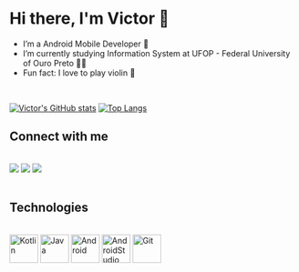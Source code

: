# Hi there, I'm Victor 👋

- I’m a Android Mobile Developer 🚀
- I’m currently studying Information System at UFOP - Federal University of Ouro Preto 👨‍💻
- Fun fact: I love to play violin 🎻

<br>

[![Victor's GitHub stats](https://github-readme-stats.vercel.app/api?username=omouravictor&hide=contribs,prs&count_private=true&show_icons=true&layout=compact&title_color=C9D1D9&text_color=ffffff&bg_color=24292f&hide_border=true)](https://github.com/anuraghazra/github-readme-stats)
[![Top Langs](https://github-readme-stats.vercel.app/api/top-langs/?username=omouravictor&layout=compact&title_color=C9D1D9&text_color=ffffff&bg_color=24292f&hide_border=true)](https://github.com/anuraghazra/github-readme-stats)

## Connect with me
<br>
<a href="mailto:omouravictor@gmail.com" target="_blank"><img src="https://img.shields.io/badge/Gmail-D14836?style=for-the-badge&logo=gmail&logoColor=white" target="_blank"></a>
<a href="https://www.linkedin.com/in/omouravictor/" target="_blank"><img src="https://img.shields.io/badge/-LinkedIn-%230077B5?style=for-the-badge&logo=linkedin&logoColor=white" target="_blank"></a>
<a href="https://contate.me/omouravictor"><img src="https://img.shields.io/badge/WhatsApp-25D366?style=for-the-badge&logo=whatsapp&logoColor=white"/></a>
<br><br>

## Technologies
<div style="display: inline_block"><br>
<img align="center" alt="Kotlin" height="50" width="50" src="https://cdn.jsdelivr.net/gh/devicons/devicon/icons/kotlin/kotlin-original.svg" />
<img align="center" alt="Java" height="50" width="50" src="https://cdn.jsdelivr.net/gh/devicons/devicon/icons/java/java-original.svg" />
<img align="center" alt="Android" height="50" width="50" src="https://cdn.jsdelivr.net/gh/devicons/devicon/icons/android/android-original.svg" />
<img align="center" alt="AndroidStudio" height="50" width="50" src="https://cdn.jsdelivr.net/gh/devicons/devicon/icons/androidstudio/androidstudio-original.svg" />
<img align="center" alt="Git" height="50" width="50" src="https://cdn.jsdelivr.net/gh/devicons/devicon/icons/git/git-original.svg" />
